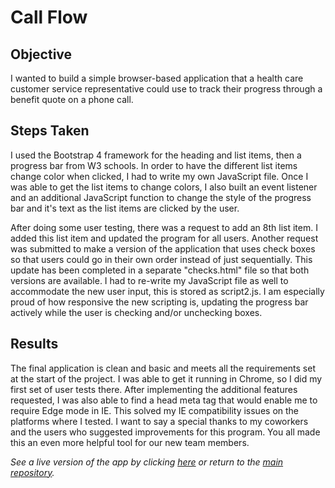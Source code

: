 # Call Flow 

## Objective
I wanted to build a simple browser-based application that a health care customer service representative could use to track their progress through a benefit quote on a phone call.

## Steps Taken
I used the Bootstrap 4 framework for the heading and list items, then a progress bar from W3 schools. In order to have the different list items change color when clicked, I had to write my own JavaScript file. Once I was able to get the list items to change colors, I also built an event listener and an additional JavaScript function to change the style of the progress bar and it's text as the list items are clicked by the user.
  
After doing some user testing, there was a request to add an 8th list item. I added this list item and updated the program for all users. Another request was submitted to make a version of the application that uses check boxes so that users could go in their own order instead of just sequentially. This update has been completed in a separate "checks.html" file so that both versions are available. I had to re-write my JavaScript file as well to accommodate the new user input, this is stored as script2.js. I am especially proud of how responsive the new scripting is, updating the progress bar actively while the user is checking and/or unchecking boxes.

## Results
The final application is clean and basic and meets all the requirements set at the start of the project. I was able to get it running in Chrome, so I did my first set of user tests there. After implementing the additional features requested, I was also able to find a head meta tag that would enable me to require Edge mode in IE. This solved my IE compatibility issues on the platforms where I tested. I want to say a special thanks to my coworkers and the users who suggested improvements for this program. You all made this an even more helpful tool for our new team members.
  
*See a live version of the app by clicking [here](https://filedn.com/lWYjvlpRciYBP9xzzyqgShB/Customer-Service-Tools/call_flow/checks.html) or return to the [main repository](https://github.com/jhunschejones/Customer-Service-Tools).*
  
